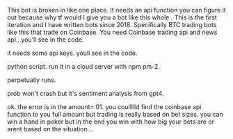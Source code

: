 This bot is broken in like one place. It needs an api function you can figure it out because why tf would I give you a bot like this whole . This is the first iteration and I have written bots since 2018. Specifically BTC trading bots like this that trade on Coinbase. You need Coinbase trading api and news api.. you’ll see in the code.

it needs some api keys. youll see in the code.

python script. run it in a cloud server with npm pm-2.

perpetually runs.

prob won't crash but it's sentiment analysis from gpt4.


ok. the error is in the amount=.01. you coullllld find the coinbase api function to you full amount but trading is really based on bet sizes. you can win a hand in poker but in the end you win with how big your bets are or arent based on the situation...
